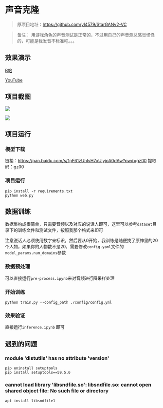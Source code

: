 # 声音克隆

> 原项目地址：https://github.com/yl4579/StarGANv2-VC

> 备注： 用游戏角色的声音测试是正常的，不过用自己的声音测总感觉怪怪的，可能是我发音不标准吧。。。

## 效果演示

[B站](https://www.bilibili.com/video/BV1S84y1k7KS) 

[YouTube](https://youtu.be/6AdGZX_M260)

## 项目截图

![](images/3ad20050.png)

![](images/0328c738.png)

## 项目运行

### 模型下载

链接：https://pan.baidu.com/s/1pF61zUhIvH7xUlyjpA0dAw?pwd=gz00 
提取码：gz00 

### 项目运行

```shell
pip install -r requirements.txt
python web.py
```

## 数据训练

数据集构成很简单，只需要音频以及对应的说话人即可，这里可以参考`dataset`目录下的训练文件和测试文件，按照我那个格式来即可

注意说话人必须使用数字来标识，然后要从0开始，我训练是随便找了原神里的20个人物，如果你的人物数不是20，需要修改`config.yaml`文件的`model_params.num_domains`参数

### 数据预处理

可以直接运行`pre-process.ipynb`来对音频进行降采样处理

### 开始训练

```shell
python train.py --config_path ./config/config.yml
```

### 效果验证

直接运行`inference.ipynb` 即可

## 遇到的问题

### module 'distutils' has no attribute 'version'

```shell
pip uninstall setuptools
pip install setuptools==59.5.0
```

### cannot load library 'libsndfile.so': libsndfile.so: cannot open shared object file: No such file or directory

```shell
apt install libsndfile1
```
